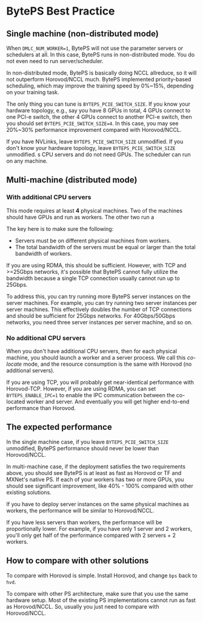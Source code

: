 # BytePS Best Practice

## Single machine (non-distributed mode)

When `DMLC_NUM_WORKER=1`, BytePS will not use the parameter servers or schedulers at all. In this case, BytePS runs in non-distributed mode. You do not even need to run server/scheduler.

In non-distributed mode, BytePS is basically doing NCCL allreduce, so it will not outperform Horovod/NCCL much. BytePS implemented priority-based scheduling, which may improve the training speed by 0%~15%, depending on your training task.

The only thing you can tune is `BYTEPS_PCIE_SWITCH_SIZE`. If you know your hardware topology, e.g., say you have 8 GPUs in total, 4 GPUs connect to one PCI-e switch, the other 4 GPUs connect to another PCI-e switch, then you should set `BYTEPS_PCIE_SWITCH_SIZE=4`. In this case, you may see 20%~30% performance improvement compared with Horovod/NCCL.

If you have NVLinks, leave `BYTEPS_PCIE_SWITCH_SIZE` unmodified. If you don't know your hardware topology, leave `BYTEPS_PCIE_SWITCH_SIZE` unmodified.
s CPU servers and do not need GPUs. The scheduler can run on any machine.

## Multi-machine (distributed mode)

### With additional CPU servers

This mode requires at least **4** physical machines. Two of the machines should have GPUs and run as workers. The other two run a

The key here is to make sure the following:
* Servers must be on different physical machines from workers.
* The total bandwidth of the servers must be equal or larger than the total bandwidth of workers.

If you are using RDMA, this should be sufficient. However, with TCP and >=25Gbps networks, it's possible that BytePS cannot fully utilize the bandwidth because a single TCP connection usually cannot run up to 25Gbps.

To address this, you can try running more BytePS server instances on the server machines. For example, you can try running two server instances per server machines. This effectively doubles the number of TCP connections and should be sufficient for 25Gbps networks. For 40Gbps/50Gbps networks, you need three server instances per server machine, and so on.

### No additional CPU servers

When you don't have additional CPU servers, then for each physical machine, you should launch a worker and a server process. We call this *co-locate* mode, and the resource consumption is the same with Horovod (no additional servers).

If you are using TCP, you will probably get near-identical performance with Horovod-TCP. However, if you are using RDMA, you can set `BYTEPS_ENABLE_IPC=1` to enable the IPC communication between the co-located worker and server. And eventually you will get higher end-to-end performance than Horovod.

## The expected performance

In the single machine case, if you leave `BYTEPS_PCIE_SWITCH_SIZE` unmodified, BytePS performance should never be lower than Horovod/NCCL.

In multi-machine case, if the deployment satisfies the two requirements above, you should see BytePS is at least as fast as Horovod or TF and MXNet's native PS. If each of your workers has two or more GPUs, you should see significant improvement, like 40% - 100% compared with other existing solutions.

If you have to deploy server instances on the same physical machines as workers, the performance will be similar to Horovod/NCCL.

If you have less servers than workers, the performance will be proportionally lower. For example, if you have only 1 server and 2 workers, you'll only get half of the performance compared with 2 servers + 2 workers.

## How to compare with other solutions

To compare with Horovod is simple. Install Horovod, and change `bps` back to `hvd`.

To compare with other PS architecture, make sure that you use the same hardware setup. Most of the existing PS implementations cannot run as fast as Horovod/NCCL. So, usually you just need to compare with Horovod/NCCL.
